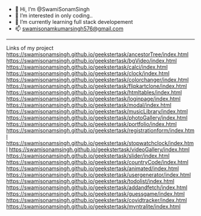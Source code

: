 - 👋 Hi, I’m @SwamiSonamSingh
- 👀 I’m interested in only coding..
- 🌱 I’m currently learning full stack developement
- 📫 swamisonamkumarsingh576@gmail.com

<!---
SwamiSonamSingh/SwamiSonamSingh is a ✨ special ✨ repository because its `README.md` (this file) appears on your GitHub profile.
You can click the Preview link to take a look at your changes.
--->
------------------------------------------------------------------------------
Links of my project
https://swamisonamsingh.github.io/geekstertask/ancestorTree/index.html
https://swamisonamsingh.github.io/geekstertask/bgVideo/index.html
https://swamisonamsingh.github.io/geekstertask/calci/index.html
https://swamisonamsingh.github.io/geekstertask/clock/index.html
https://swamisonamsingh.github.io/geekstertask/colorchanger/index.html
https://swamisonamsingh.github.io/geekstertask/flipkartclone/index.html
https://swamisonamsingh.github.io/geekstertask/htmltables/index.html
https://swamisonamsingh.github.io/geekstertask/loginpage/index.html
https://swamisonamsingh.github.io/geekstertask/modal/index.html
https://swamisonamsingh.github.io/geekstertask/musicLibrary/index.html
https://swamisonamsingh.github.io/geekstertask/photoGallery/index.html
https://swamisonamsingh.github.io/geekstertask/portfolio/index.html
https://swamisonamsingh.github.io/geekstertask/registrationform/index.html
https://swamisonamsingh.github.io/geekstertask/stopwatchclock/index.html
https://swamisonamsingh.github.io/geekstertask/videoGallery/index.html
https://swamisonamsingh.github.io/geekstertask/slider/index.html
https://swamisonamsingh.github.io/geekstertask/countryCode/index.html
https://swamisonamsingh.github.io/geekstertask/animated/index.html
https://swamisonamsingh.github.io/geekstertask/usergenerator/index.html
https://swamisonamsingh.github.io/geekstertask/todolist/index.html
https://swamisonamsingh.github.io/geekstertask/addandfetch/index.html
https://swamisonamsingh.github.io/geekstertask/guessgame/index.html
https://swamisonamsingh.github.io/geekstertask/covidtracker/index.html
https://swamisonamsingh.github.io/geekstertask/myntralite/index.html
